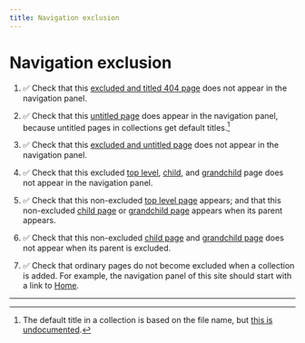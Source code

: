 ```yaml
---
title: Navigation exclusion
---
```


# Navigation exclusion

1.  ✅ Check that this [excluded and titled 404 page](/404)
    does not appear in the navigation panel.

1.  ✅ Check that this [untitled page](../untitled/) does appear in the navigation panel,
    because untitled pages in collections get default titles.[^1]

1.  ✅ Check that this [excluded and untitled page](../excluded-untitled/) does not appear in the navigation panel.

1.  ✅ Check that this excluded [top level](../excluded/),
    [child](../excluded-child/), and
    [grandchild](../excluded-grandchild/) page does not appear in the navigation panel.

1.  ✅ Check that this non-excluded [top level page](../non-excluded/) appears;
    and that this non-excluded [child page](../non-excluded-child/) or 
    [grandchild page](../non-excluded-grandchild/) appears when its parent appears.

1.  ✅ Check that this non-excluded [child page](../non-excluded-child-of-excluded/) and 
    [grandchild page](../non-excluded-grandchild-of-excluded/) does not appear when its parent is excluded.

1.  ✅ Check that ordinary pages do not become excluded when a collection is added.
    For example, the navigation panel of this site should start with a link to
    [Home](/).

----

[^1]: The default title in a collection is based on the file name, but 
    [this is undocumented](https://talk.jekyllrb.com/t/jekyll-collection-title-where-is-it-documented/6578).
